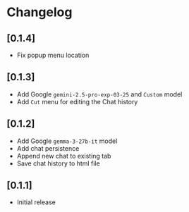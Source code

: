 # Changelog

## [0.1.4]

- Fix popup menu location

## [0.1.3]

- Add Google `gemini-2.5-pro-exp-03-25` and `Custom` model
- Add `Cut` menu for editing the Chat history

## [0.1.2]

- Add Google `gemma-3-27b-it` model
- Add chat persistence
- Append new chat to existing tab
- Save chat history to html file

## [0.1.1]

- Initial release
